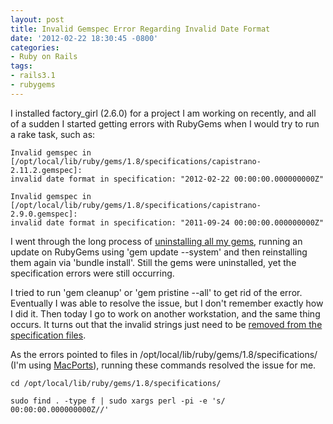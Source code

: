 ```yaml
---
layout: post
title: Invalid Gemspec Error Regarding Invalid Date Format
date: '2012-02-22 18:30:45 -0800'
categories:
- Ruby on Rails
tags:
- rails3.1
- rubygems
---
```


I installed factory_girl (2.6.0) for a project I am working on recently, and
all of a sudden I started getting errors with RubyGems when I would try to run
a rake task, such as:

``` shell
Invalid gemspec in
[/opt/local/lib/ruby/gems/1.8/specifications/capistrano-2.11.2.gemspec]:
invalid date format in specification: "2012-02-22 00:00:00.000000000Z"

Invalid gemspec in
[/opt/local/lib/ruby/gems/1.8/specifications/capistrano-2.9.0.gemspec]:
invalid date format in specification: "2011-09-24 00:00:00.000000000Z"
```

I went through the long process of [uninstalling all my gems][1], running an
update on RubyGems using 'gem update --system' and then reinstalling them
again via 'bundle install'. Still the gems were uninstalled, yet the
specification errors were still occurring.
<!--more-->

I tried to run 'gem cleanup' or 'gem pristine --all' to get rid of the error.
Eventually I was able to resolve the issue, but I don't remember exactly how I
did it. Then today I go to work on another workstation, and the same thing
occurs. It turns out that the invalid strings just need to be
[removed from the specification files][2].

As the errors pointed to files in /opt/local/lib/ruby/gems/1.8/specifications/
(I'm using [MacPorts](http://www.macports.org/)), running these commands
resolved the issue for me.

``` shell
cd /opt/local/lib/ruby/gems/1.8/specifications/

sudo find . -type f | sudo xargs perl -pi -e 's/ 00:00:00.000000000Z//'
```

[1]: http://geekystuff.net/2009/01/14/remove-all-ruby-gems/
[2]: http://paikialog.wordpress.com/2012/01/08/fixes-for-invalid-date-format-specification-in-gemspec/
